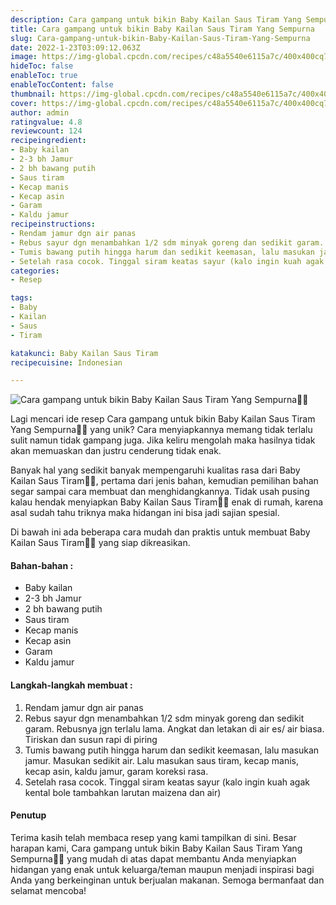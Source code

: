 ```yaml
---
description: Cara gampang untuk bikin Baby Kailan Saus Tiram Yang Sempurna"
title: Cara gampang untuk bikin Baby Kailan Saus Tiram Yang Sempurna
slug: Cara-gampang-untuk-bikin-Baby-Kailan-Saus-Tiram-Yang-Sempurna
date: 2022-1-23T03:09:12.063Z
image: https://img-global.cpcdn.com/recipes/c48a5540e6115a7c/400x400cq70/photo.jpg
hideToc: false
enableToc: true
enableTocContent: false
thumbnail: https://img-global.cpcdn.com/recipes/c48a5540e6115a7c/400x400cq70/photo.jpg
cover: https://img-global.cpcdn.com/recipes/c48a5540e6115a7c/400x400cq70/photo.jpg
author: admin
ratingvalue: 4.8
reviewcount: 124
recipeingredient:
- Baby kailan
- 2-3 bh Jamur
- 2 bh bawang putih
- Saus tiram
- Kecap manis
- Kecap asin
- Garam
- Kaldu jamur
recipeinstructions:
- Rendam jamur dgn air panas
- Rebus sayur dgn menambahkan 1/2 sdm minyak goreng dan sedikit garam. Rebusnya jgn terlalu lama. Angkat dan letakan di air es/ air biasa. Tiriskan dan susun rapi di piring
- Tumis bawang putih hingga harum dan sedikit keemasan, lalu masukan jamur. Masukan sedikit air. Lalu masukan saus tiram, kecap manis, kecap asin, kaldu jamur, garam koreksi rasa.
- Setelah rasa cocok. Tinggal siram keatas sayur (kalo ingin kuah agak kental bole tambahkan larutan maizena dan air)
categories:
- Resep

tags:
- Baby
- Kailan
- Saus
- Tiram

katakunci: Baby Kailan Saus Tiram
recipecuisine: Indonesian

---
```


![Cara gampang untuk bikin Baby Kailan Saus Tiram Yang Sempurna👩‍🍳](https://img-global.cpcdn.com/recipes/c48a5540e6115a7c/400x400cq70/photo.jpg)

Lagi mencari ide resep Cara gampang untuk bikin Baby Kailan Saus Tiram Yang Sempurna👩‍🍳 yang unik? Cara menyiapkannya memang tidak terlalu sulit namun tidak gampang juga. Jika keliru mengolah maka hasilnya tidak akan memuaskan dan justru cenderung tidak enak.

Banyak hal yang sedikit banyak mempengaruhi kualitas rasa dari Baby Kailan Saus Tiram👩‍🍳, pertama dari jenis bahan, kemudian pemilihan bahan segar sampai cara membuat dan menghidangkannya. Tidak usah pusing kalau hendak menyiapkan Baby Kailan Saus Tiram👩‍🍳 enak di rumah, karena asal sudah tahu triknya maka hidangan ini bisa jadi sajian spesial.

Di bawah ini ada beberapa cara mudah dan praktis untuk membuat Baby Kailan Saus Tiram👩‍🍳 yang siap dikreasikan.

<!--inarticleads1-->

#### Bahan-bahan :

- Baby kailan
- 2-3 bh Jamur
- 2 bh bawang putih
- Saus tiram
- Kecap manis
- Kecap asin
- Garam
- Kaldu jamur

<!--inarticleads2-->

#### Langkah-langkah membuat :

1. Rendam jamur dgn air panas
1. Rebus sayur dgn menambahkan 1/2 sdm minyak goreng dan sedikit garam. Rebusnya jgn terlalu lama. Angkat dan letakan di air es/ air biasa. Tiriskan dan susun rapi di piring
1. Tumis bawang putih hingga harum dan sedikit keemasan, lalu masukan jamur. Masukan sedikit air. Lalu masukan saus tiram, kecap manis, kecap asin, kaldu jamur, garam koreksi rasa.
1. Setelah rasa cocok. Tinggal siram keatas sayur (kalo ingin kuah agak kental bole tambahkan larutan maizena dan air)

#### Penutup

Terima kasih telah membaca resep yang kami tampilkan di sini. Besar harapan kami, Cara gampang untuk bikin Baby Kailan Saus Tiram Yang Sempurna👩‍🍳 yang mudah di atas dapat membantu Anda menyiapkan hidangan yang enak untuk keluarga/teman maupun menjadi inspirasi bagi Anda yang berkeinginan untuk berjualan makanan. Semoga bermanfaat dan selamat mencoba!